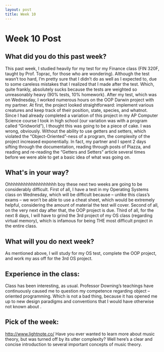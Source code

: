 ```yaml
---
layout: post
title: Week 10
---
```


<h1> Week 10 Post </h1>
<h2>What did you do this past week? </h2>
This past week, I studied heavily for my test for my Finance class (FIN 320F, taught by Prof. Toprac, for those who are wondering). Although the test wasn’t too hard, I’m pretty sure that I didn’t do as well as I expected to, due to some careless mistakes that I realized that I made after the test. Which, quite frankly, absolutely sucks because the tests are weighted so unreasonably heavy (90% tests, 10% homework).  After my test, which was on Wednesday, I worked numerous hours on the OOP Darwin project with my partner. At first, the project looked straightforward: implement various creatures and keep track of their position, state, species, and whatnot. Since I had already completed a variation of this project in my AP Computer Science course I took in high school (our variation was with a program called “Gridworld”), I thought this was going to be a piece of cake. I was wrong, obviously. Without the ability to use getters and setters, which violated the “Object-Oriented”-ness of a program, the complexity of the project increased exponentially. In fact, my partner and I spent 2 days sifting through the documentation, reading through posts of Piazza, and reading and re-reading the “Getters and Setters” article several times before we were able to get a basic idea of what was going on.  
<h2>What's in your way?</h2>
Ohhhhhhhhhhhhhhhhhhh boy these next two weeks are going to be considerably difficult. First of all, I have a test in my Operating Systems class on Wednesday, which will be difficult because – unlike this class’s exams – we won’t be able to use a cheat sheet, which would be extremely helpful, considering the amount of material the test will cover. Second of all, on the very next day after that, the OOP project is due. Third of all, for the next 8 days, I will have to grind the 3rd project of my OS class (regarding virtual memory), which is infamous for being THE most difficult project in the entire class.  
<h2>What will you do next week?</h2>
As mentioned above, I will study for my OS test, complete the OOP project, and work my ass off for the 3rd OS project. 
<h2>Experience in the class:</h2>
Class has been interesting, as usual. Professor Downing’s teachings have continuously caused me to question my competence regarding object – oriented programming. Which is not a bad thing, because it has opened me up to new design paradigms and conventions that I would have otherwise not known about .
<h2>Pick of the week:</h2>
<a href = "http://www.lightnote.co/ "> http://www.lightnote.co/</a>
Have you ever wanted to learn more about music theory, but was turned off by its utter complexity? Well here’s a clear and concise introduction to several important concepts of music theory.
